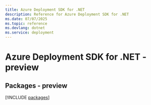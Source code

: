 ```yaml
---
title: Azure Deployment SDK for .NET
description: Reference for Azure Deployment SDK for .NET
ms.date: 07/07/2025
ms.topic: reference
ms.devlang: dotnet
ms.service: deployment
---
```

# Azure Deployment SDK for .NET - preview
## Packages - preview
[!INCLUDE [packages](deployment-index.md)]